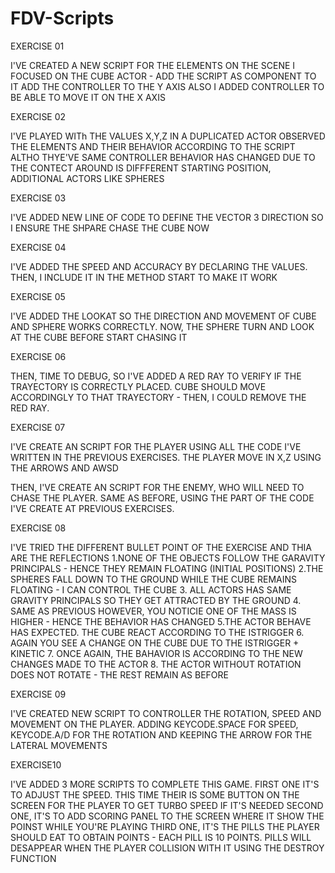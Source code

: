 # FDV-Scripts

EXERCISE 01

I'VE CREATED A NEW SCRIPT FOR THE ELEMENTS ON THE SCENE
I FOCUSED ON THE CUBE ACTOR - ADD THE SCRIPT AS COMPONENT TO IT
ADD THE CONTROLLER TO THE Y AXIS
ALSO I ADDED CONTROLLER TO BE ABLE TO MOVE IT ON THE X AXIS 

EXERCISE 02 

I'VE PLAYED WITh THE VALUES X,Y,Z IN A DUPLICATED ACTOR
OBSERVED THE ELEMENTS AND THEIR BEHAVIOR ACCORDING TO THE SCRIPT
ALTHO THYE'VE SAME CONTROLLER BEHAVIOR HAS CHANGED DUE TO THE CONTECT AROUND IS DIFFFERENT
    STARTING POSITION, ADDITIONAL ACTORS LIKE SPHERES
    
EXERCISE 03

I'VE ADDED NEW LINE OF CODE TO DEFINE THE VECTOR 3 DIRECTION
SO I ENSURE THE SHPARE CHASE THE CUBE NOW

EXERCISE 04

I'VE ADDED THE SPEED AND ACCURACY BY DECLARING THE VALUES.
THEN, I INCLUDE IT IN THE METHOD START TO MAKE IT WORK

EXERCISE 05

I'VE ADDED THE LOOKAT SO THE DIRECTION AND MOVEMENT OF CUBE AND SPHERE WORKS CORRECTLY.
NOW, THE SPHERE TURN AND LOOK AT THE CUBE BEFORE START CHASING IT

EXERCISE 06

THEN, TIME TO DEBUG, SO I'VE ADDED A RED RAY TO VERIFY IF THE TRAYECTORY IS CORRECTLY PLACED.
CUBE SHOULD MOVE ACCORDINGLY TO THAT TRAYECTORY - THEN, I COULD REMOVE THE RED RAY.

EXERCISE 07

I'VE CREATE AN SCRIPT FOR THE PLAYER USING ALL THE CODE I'VE WRITTEN IN THE PREVIOUS EXERCISES.
THE PLAYER MOVE IN X,Z USING THE ARROWS AND AWSD

THEN, I'VE CREATE AN SCRIPT FOR THE ENEMY, WHO WILL NEED TO CHASE THE PLAYER. 
SAME AS BEFORE, USING THE PART OF THE CODE I'VE CREATE AT PREVIOUS EXERCISES.
   

EXERCISE 08

I'VE TRIED THE DIFFERENT BULLET POINT OF THE EXERCISE AND THIA ARE THE REFLECTIONS
    1.NONE OF THE OBJECTS FOLLOW THE GARAVITY PRINCIPALS - HENCE THEY REMAIN FLOATING (INITIAL POSITIONS)
    2.THE SPHERES FALL DOWN TO THE GROUND WHILE THE CUBE REMAINS FLOATING - I CAN CONTROL THE CUBE 
    3. ALL ACTORS HAS SAME GRAVITY PRINCIPALS SO THEY GET ATTRACTED BY THE GROUND
    4. SAME AS PREVIOUS HOWEVER, YOU NOTICIE ONE OF THE MASS IS HIGHER - HENCE THE BEHAVIOR HAS CHANGED
    5.THE ACTOR BEHAVE HAS EXPECTED. THE CUBE REACT ACCORDING TO THE ISTRIGGER
    6. AGAIN YOU SEE A CHANGE ON THE CUBE DUE TO THE ISTRIGGER + KINETIC
    7. ONCE AGAIN, THE BAHAVIOR IS ACCORDING TO THE NEW CHANGES MADE TO THE ACTOR
    8. THE ACTOR WITHOUT ROTATION DOES NOT ROTATE - THE REST REMAIN AS BEFORE 
    
EXERCISE 09

I'VE CREATED NEW SCRIPT TO CONTROLLER THE ROTATION, SPEED AND MOVEMENT ON THE PLAYER.
ADDING KEYCODE.SPACE FOR SPEED, KEYCODE.A/D FOR THE ROTATION AND KEEPING THE ARROW FOR THE LATERAL MOVEMENTS

EXERCISE10

I'VE ADDED 3 MORE SCRIPTS TO COMPLETE THIS GAME. 
FIRST ONE IT'S TO ADJUST THE SPEED. THIS TIME THEIR IS SOME BUTTON ON THE SCREEN FOR THE PLAYER TO GET TURBO SPEED IF IT'S NEEDED
SECOND ONE, IT'S TO ADD SCORING PANEL TO THE SCREEN WHERE IT SHOW THE POINST WHILE YOU'RE PLAYING
THIRD ONE, IT'S THE PILLS THE PLAYER SHOULD EAT TO OBTAIN POINTS - EACH PILL IS 10 POINTS. PILLS WILL DESAPPEAR WHEN THE PLAYER COLLISION WITH IT USING THE DESTROY FUNCTION
